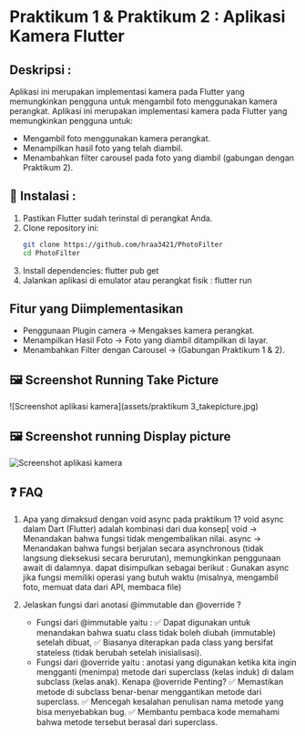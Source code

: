 # Praktikum 1 & Praktikum 2 : Aplikasi Kamera Flutter

## Deskripsi :
Aplikasi ini merupakan implementasi kamera pada Flutter yang memungkinkan pengguna untuk mengambil foto menggunakan kamera perangkat.
Aplikasi ini merupakan implementasi kamera pada Flutter yang memungkinkan pengguna untuk:
- Mengambil foto menggunakan kamera perangkat.
- Menampilkan hasil foto yang telah diambil.
- Menambahkan filter carousel pada foto yang diambil (gabungan dengan Praktikum 2).

## 🚀 Instalasi :
1. Pastikan Flutter sudah terinstal di perangkat Anda.
2. Clone repository ini:
   ```sh
   git clone https://github.com/hraa3421/PhotoFilter
   cd PhotoFilter
3. Install dependencies:
   flutter pub get
4. Jalankan aplikasi di emulator atau perangkat fisik :
   flutter run

##  Fitur yang Diimplementasikan
- Penggunaan Plugin camera → Mengakses kamera perangkat.
- Menampilkan Hasil Foto → Foto yang diambil ditampilkan di layar.
- Menambahkan Filter dengan Carousel → (Gabungan Praktikum 1 & 2).

## 🖼 Screenshot Running Take Picture

![Screenshot aplikasi kamera](assets/praktikum 3_takepicture.jpg)

## 🖼 Screenshot running Display picture

![Screenshot aplikasi kamera](assets/praktikum3_displaypicture.jpg)

## ❓ FAQ
 1. Apa yang dimaksud dengan void async pada praktikum 1?
    void async dalam Dart (Flutter) adalah kombinasi dari dua konsep[
    void → Menandakan bahwa fungsi tidak mengembalikan nilai.
    async → Menandakan bahwa fungsi berjalan secara asynchronous (tidak langsung dieksekusi secara berurutan), memungkinkan penggunaan await di dalamnya.
    dapat disimpulkan sebagai berikut : Gunakan async jika fungsi memiliki operasi yang butuh waktu (misalnya, mengambil foto, memuat data dari API, membaca file)
    
2. Jelaskan fungsi dari anotasi @immutable dan @override ?
   - Fungsi dari @immutable yaitu :
      ✅ Dapat digunakan untuk menandakan bahwa suatu class tidak boleh diubah (immutable) setelah dibuat,
      ✅ Biasanya diterapkan pada class yang bersifat stateless (tidak berubah setelah inisialisasi).
   - Fungsi dari @override yaitu :
     anotasi yang digunakan ketika kita ingin mengganti (menimpa) metode dari superclass (kelas induk) di dalam subclass (kelas anak).
     Kenapa @override Penting?
      ✅ Memastikan metode di subclass benar-benar menggantikan metode dari superclass.
      ✅ Mencegah kesalahan penulisan nama metode yang bisa menyebabkan bug.
      ✅ Membantu pembaca kode memahami bahwa metode tersebut berasal dari superclass.
   

    
